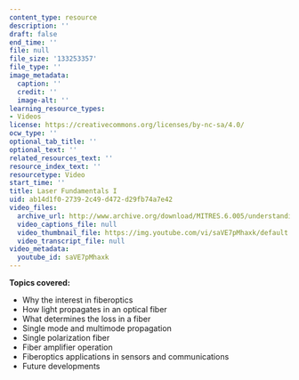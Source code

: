 ```yaml
---
content_type: resource
description: ''
draft: false
end_time: ''
file: null
file_size: '133253357'
file_type: ''
image_metadata:
  caption: ''
  credit: ''
  image-alt: ''
learning_resource_types:
- Videos
license: https://creativecommons.org/licenses/by-nc-sa/4.0/
ocw_type: ''
optional_tab_title: ''
optional_text: ''
related_resources_text: ''
resource_index_text: ''
resourcetype: Video
start_time: ''
title: Laser Fundamentals I
uid: ab14d1f0-2739-2c49-d472-d29fb74a7e42
video_files:
  archive_url: http://www.archive.org/download/MITRES.6.005/understanding-1_300k.mp4
  video_captions_file: null
  video_thumbnail_file: https://img.youtube.com/vi/saVE7pMhaxk/default.jpg
  video_transcript_file: null
video_metadata:
  youtube_id: saVE7pMhaxk
---
```

**Topics covered:**

*   Why the interest in fiberoptics
*   How light propagates in an optical fiber
*   What determines the loss in a fiber
*   Single mode and multimode propagation
*   Single polarization fiber
*   Fiber amplifier operation
*   Fiberoptics applications in sensors and communications
*   Future developments